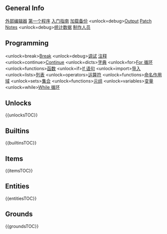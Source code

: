 ## General Info
[外部编辑器](docs/external_editor.md)      [第一个程序](docs/first_program.md)      [入门指南](docs/getting_started.md)      [加载备份](docs/backup.md)      <unlock=debug>[Output](docs/output.md)      </unlock>[Patch Notes](docs/patchnotes.md)      <unlock=debug>[统计数据](docs/stats.md)      </unlock>      [制作人员](docs/credits.md)

## Programming
<unlock=break>[Break](docs/scripting/break.md)      </unlock><unlock=debug>[调试](docs/scripting/debug.md)      </unlock>[注释](docs/scripting/comments.md)      <unlock=continue>[Continue](docs/scripting/continue.md)      </unlock><unlock=dicts>[字典](docs/scripting/dicts.md)      </unlock><unlock=for>[For 循环](docs/scripting/for.md)      </unlock><unlock=functions>[函数](docs/scripting/functions.md)      </unlock><unlock=if>[If 语句](docs/scripting/if.md)      </unlock><unlock=import>[导入](docs/scripting/import.md)      </unlock><unlock=lists>[列表](docs/scripting/lists.md)      </unlock><unlock=operators>[运算符](docs/scripting/operators.md)      </unlock><unlock=functions>[命名作用域](docs/scripting/scopes.md)      </unlock><unlock=sets>[集合](docs/scripting/sets.md)      </unlock><unlock=functions>[元组](docs/scripting/tuples.md)      </unlock><unlock=variables>[变量](docs/scripting/variables.md)      </unlock><unlock=while>[While 循环](docs/scripting/while.md)      </unlock>

## Unlocks
{{unlocksTOC}}

## Builtins
{{builtinsTOC}}

## Items
{{itemsTOC}}

## Entities
{{entitiesTOC}}

## Grounds
{{groundsTOC}}